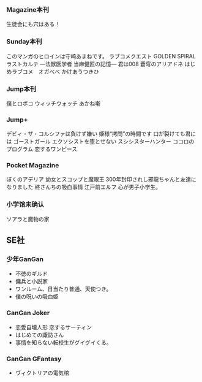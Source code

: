### Magazine本刊
生徒会にも穴はある！

### Sunday本刊
このマンガのヒロインは守崎あまねです。
ラブコメクエスト
GOLDEN SPIRAL
ラストカルテ ―法獣医学者 当麻健匠の記憶―
君は008
蒼穹のアリアドネ
はじめラブコメ　オガべべ
かけあうつきひ

### Jump本刊
僕とロボコ
ウィッチウォッチ
あかね噺


### Jump+
デビィ・ザ・コルシファは負けず嫌い
姫様“拷問”の時間です
口が裂けても君には
ゴーストガール
エクソシストを堕とせない
スシシスターハンター
ココロのプログラム
恋するワンピース

### Pocket Magazine
ぼくのアデリア
幼女とスコップと魔眼王
300年封印されし邪龍ちゃんと友達になりました
柊さんちの吸血事情
江戸前エルフ
心が男子小学生。

### 小学馆未确认
ソアラと魔物の家

## SE社

### 少年GanGan
- 不徳のギルド
- 傭兵と小説家
- ワンルーム、日当たり普通、天使つき。
- 僕の呪いの吸血姫

### GanGan Joker
- 恋愛自壊人形 恋するサーティン
- はじめての諏訪さん
- 事情を知らない転校生がグイグイくる。

### GanGan GFantasy
- ヴィクトリアの電気棺